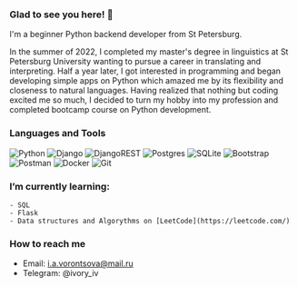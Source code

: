 ### Glad to see you here! 👋

I'm a beginner Python backend developer from St Petersburg.

In the summer of 2022, I completed my master's degree in linguistics at St Petersburg University wanting to pursue a career in translating and interpreting.
Half a year later, I got interested in programming and began developing simple apps on Python which amazed me by its flexibility and closeness to natural languages.
Having realized that nothing but coding excited me so much, I decided to turn my hobby into my profession and completed bootcamp course on Python development.


### Languages and Tools

![Python](https://img.shields.io/badge/python-3670A0?style=for-the-badge&logo=python&logoColor=ffdd54)
![Django](https://img.shields.io/badge/django-%23092E20.svg?style=for-the-badge&logo=django&logoColor=white) ![DjangoREST](https://img.shields.io/badge/DJANGO-REST-ff1709?style=for-the-badge&logo=django&logoColor=white&color=ff1709&labelColor=gray)
![Postgres](https://img.shields.io/badge/postgres-%23316192.svg?style=for-the-badge&logo=postgresql&logoColor=white) ![SQLite](https://img.shields.io/badge/sqlite-%2307405e.svg?style=for-the-badge&logo=sqlite&logoColor=white)
![Bootstrap](https://img.shields.io/badge/bootstrap-%238511FA.svg?style=for-the-badge&logo=bootstrap&logoColor=white)
![Postman](https://img.shields.io/badge/Postman-FF6C37?style=for-the-badge&logo=postman&logoColor=white)
![Docker](https://img.shields.io/badge/docker-%230db7ed.svg?style=for-the-badge&logo=docker&logoColor=white)
![Git](https://img.shields.io/badge/git-%23F05033.svg?style=for-the-badge&logo=git&logoColor=white)

### I’m currently learning:

    - SQL
    - Flask
    - Data structures and Algorythms on [LeetCode](https://leetcode.com/)
    

### How to reach me

  - Email: i.a.vorontsova@mail.ru
  - Telegram: @ivory_iv
